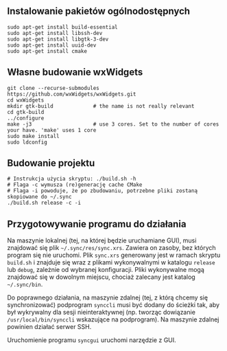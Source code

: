 ## Instalowanie pakietów ogólnodostępnych
```
sudo apt-get install build-essential
sudo apt-get install libssh-dev
sudo apt-get install libgtk-3-dev
sudo apt-get install uuid-dev
sudo apt-get install cmake
```

## Własne budowanie wxWidgets
```
git clone --recurse-submodules https://github.com/wxWidgets/wxWidgets.git
cd wxWidgets
mkdir gtk-build             # the name is not really relevant
cd gtk-build
../configure
make -j3                    # use 3 cores. Set to the number of cores your have. 'make' uses 1 core
sudo make install
sudo ldconfig
```

## Budowanie projektu
```
# Instrukcja użycia skryptu: ./build.sh -h
# Flaga -c wymusza (re)generację cache CMake
# Flaga -i powoduje, że po zbudowaniu, potrzebne pliki zostaną skopiowane do ~/.sync
./build.sh release -c -i
```

## Przygotowywanie programu do działania

Na maszynie lokalnej (tej, na której będzie uruchamiane GUI), musi znajdować się plik `~/.sync/res/sync.xrs`. Zawiera on zasoby, bez których program się nie uruchomi. Plik `sync.xrs` generowany jest w ramach skryptu `build.sh` i znajduje się wraz z plikami wykonywalnymi w katalogu `release` lub `debug`, zależnie od wybranej konfiguracji. Pliki wykonywalne mogą znajdować się w dowolnym miejscu, chociaż zalecany jest katalog `~/.sync/bin`.

Do poprawnego działania, na maszynie zdalnej (tej, z którą chcemy się synchronizować) podprogram `synccli` musi być dodany do ścieżki tak, aby był wykrywalny dla sesji nieinteraktywnej (np. tworząc dowiązanie `/usr/local/bin/synccli` wskazujące na podprogram). Na maszynie zdalnej powinien działać serwer SSH.

Uruchomienie programu `syncgui` uruchomi narzędzie z GUI.

